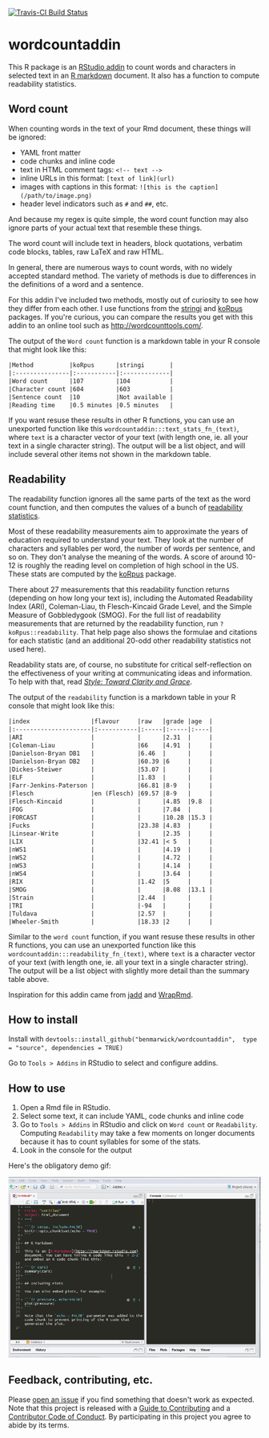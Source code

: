 [![Travis-CI Build Status](https://travis-ci.org/benmarwick/wordcountaddin.svg?branch=master)](https://travis-ci.org/benmarwick/wordcountaddin)

<!-- README.md is generated from README.Rmd. Please edit that file -->
wordcountaddin
==============

This R package is an [RStudio addin](https://rstudio.github.io/rstudioaddins/) to count words and characters in selected text in an [R markdown](http://rmarkdown.rstudio.com/) document. It also has a function to compute readability statistics.

Word count
----------

When counting words in the text of your Rmd document, these things will be ignored:

-   YAML front matter
-   code chunks and inline code
-   text in HTML comment tags: `<!-- text -->`
-   inline URLs in this format: `[text of link](url)`
-   images with captions in this format: `![this is the caption](/path/to/image.png)`
-   header level indicators such as `#` and `##`, etc.

And because my regex is quite simple, the word count function may also ignore parts of your actual text that resemble these things.

The word count will include text in headers, block quotations, verbatim code blocks, tables, raw LaTeX and raw HTML.

In general, there are numerous ways to count words, with no widely accepted standard method. The variety of methods is due to differences in the definitions of a word and a sentence.

For this addin I've included two methods, mostly out of curiosity to see how they differ from each other. I use functions from the [stringi](https://cran.r-project.org/web/packages/stringi/index.html) and [koRpus](https://cran.r-project.org/web/packages/koRpus/index.html) packages. If you're curious, you can compare the results you get with this addin to an online tool such as <http://wordcounttools.com/>.

The output of the `Word count` function is a markdown table in your R console that might look like this:

    |Method          |koRpus      |stringi       |
    |:---------------|:-----------|:-------------|
    |Word count      |107         |104           |
    |Character count |604         |603           |
    |Sentence count  |10          |Not available |
    |Reading time    |0.5 minutes |0.5 minutes   |

If you want resuse these results in other R functions, you can use an unexported function like this `wordcountaddin:::text_stats_fn_(text)`, where `text` is a character vector of your text (with length one, ie. all your text in a single character string). The output will be a list object, and will include several other items not shown in the markdown table.

Readability
-----------

The readability function ignores all the same parts of the text as the word count function, and then computes the values of a bunch of [readability statistics](https://en.wikipedia.org/wiki/Readability_test).

Most of these readability measurements aim to approximate the years of education required to understand your text. They look at the number of characters and syllables per word, the number of words per sentence, and so on. They don't analyse the meaning of the words. A score of around 10-12 is roughly the reading level on completion of high school in the US. These stats are computed by the [koRpus](https://cran.r-project.org/web/packages/koRpus/index.html) package.

There about 27 measurements that this readability function returns (depending on how long your text is), including the Automated Readability Index (ARI), Coleman-Liau, th Flesch-Kincaid Grade Level, and the Simple Measure of Gobbledygook (SMOG). For the full list of readability measurements that are returned by the readability function, run `?koRpus::readability`. That help page also shows the formulae and citations for each statistic (and an additional 20-odd other readability statistics not used here).

Readability stats are, of course, no substitute for critical self-reflection on the effectiveness of your writing at communicating ideas and information. To help with that, read [*Style: Toward Clarity and Grace*](http://www.amazon.com/dp/0226899152).

The output of the `readability` function is a markdown table in your R console that might look like this:


    |index                 |flavour     |raw   |grade |age  |
    |:---------------------|:-----------|:-----|:-----|:----|
    |ARI                   |            |      |2.31  |     |
    |Coleman-Liau          |            |66    |4.91  |     |
    |Danielson-Bryan DB1   |            |6.46  |      |     |
    |Danielson-Bryan DB2   |            |60.39 |6     |     |
    |Dickes-Steiwer        |            |53.07 |      |     |
    |ELF                   |            |1.83  |      |     |
    |Farr-Jenkins-Paterson |            |66.81 |8-9   |     |
    |Flesch                |en (Flesch) |69.57 |8-9   |     |
    |Flesch-Kincaid        |            |      |4.85  |9.8  |
    |FOG                   |            |      |7.84  |     |
    |FORCAST               |            |      |10.28 |15.3 |
    |Fucks                 |            |23.38 |4.83  |     |
    |Linsear-Write         |            |      |2.35  |     |
    |LIX                   |            |32.41 |< 5   |     |
    |nWS1                  |            |      |4.19  |     |
    |nWS2                  |            |      |4.72  |     |
    |nWS3                  |            |      |4.14  |     |
    |nWS4                  |            |      |3.64  |     |
    |RIX                   |            |1.42  |5     |     |
    |SMOG                  |            |      |8.08  |13.1 |
    |Strain                |            |2.44  |      |     |
    |TRI                   |            |-94   |      |     |
    |Tuldava               |            |2.57  |      |     |
    |Wheeler-Smith         |            |18.33 |2     |     |

Similar to the `word count` function, if you want resuse these results in other R functions, you can use an unexported function like this `wordcountaddin:::readability_fn_(text)`, where `text` is a character vector of your text (with length one, ie. all your text in a single character string). The output will be a list object with slightly more detail than the summary table above.

Inspiration for this addin came from [jadd](https://github.com/jennybc/jadd) and [WrapRmd](https://github.com/tjmahr/WrapRmd).

How to install
--------------

Install with `devtools::install_github("benmarwick/wordcountaddin",  type = "source", dependencies = TRUE)`

Go to `Tools > Addins` in RStudio to select and configure addins.

How to use
----------

1.  Open a Rmd file in RStudio.
2.  Select some text, it can include YAML, code chunks and inline code
3.  Go to `Tools > Addins` in RStudio and click on `Word count` or `Readability`. Computing `Readability` may take a few moments on longer documents because it has to count syllables for some of the stats.
4.  Look in the console for the output

Here's the obligatory demo gif:

![demo gif](inst/wordcountaddin.gif)

Feedback, contributing, etc.
----------------------------

Please [open an issue](https://github.com/benmarwick/wordcountaddin/issues/new) if you find something that doesn't work as expected. Note that this project is released with a [Guide to Contributing](CONTRIBUTING.md) and a [Contributor Code of Conduct](CONDUCT.md). By participating in this project you agree to abide by its terms.
